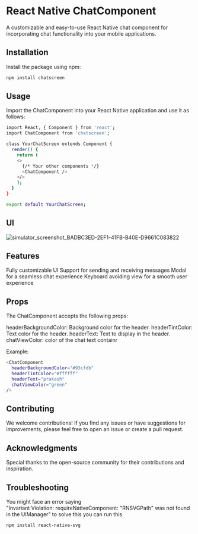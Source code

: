 # React Native ChatComponent

A customizable and easy-to-use React Native chat component for incorporating chat functionality into your mobile applications.

## Installation

Install the package using npm:

```bash
npm install chatscreen
```

## Usage
Import the ChatComponent into your React Native application and use it as follows:
```bash
import React, { Component } from 'react';
import ChatComponent from 'chatscreen';

class YourChatScreen extends Component {
  render() {
    return (
    <>
      {/* Your other components */}
      <ChatComponent />
    </>
    );
  }
}

export default YourChatScreen;
```
## UI

![simulator_screenshot_BADBC3ED-2EF1-41FB-B40E-D9661C083822](https://github.com/prAkash-SVMX/ChatScreen/assets/32197228/52f9f717-568b-4031-a1a0-4c203cc91f17)

## Features
Fully customizable UI
Support for sending and receiving messages
Modal for a seamless chat experience
Keyboard avoiding view for a smooth user experience


## Props
The ChatComponent accepts the following props:

headerBackgroundColor: Background color for the header.
headerTintColor: Text color for the header.
headerText: Text to display in the header.
chatViewColor: color of the chat text containr 

Example:
```bash
<ChatComponent
  headerBackgroundColor="#93cfdb"
  headerTintColor="#ffffff"
  headerText="prakash"
  chatViewColor="green"
/>
```

## Contributing

We welcome contributions! If you find any issues or have suggestions for improvements, please feel free to open an issue or create a pull request.

## Acknowledgments

Special thanks to the open-source community for their contributions and inspiration.

## Troubleshooting

You might face an  error saying  
"Invariant Violation: requireNativeComponent: "RNSVGPath" was not found in the UIManager"
to solve this you can run this 
```bash
npm install react-native-svg
```


